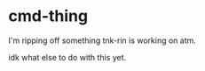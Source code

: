 # cmd-thing

I'm ripping off something tnk-rin is working on atm.

idk what else to do with this yet.

